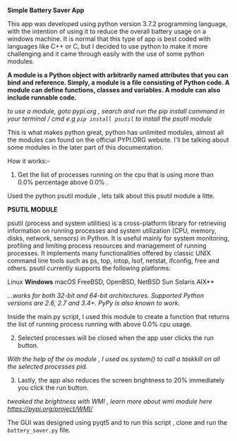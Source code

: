 **Simple Battery Saver App**

This app was developed using python version 3.7.2 programming language, with the
intention of using it to reduce the overall battery usage on a 
windows machine. It is normal that this type of app is best coded with languages like C++ or C, but I decided to use python to make it more challenging and it came through easily with the use of some python modules.

**A module is a Python object with arbitrarily named attributes that you can bind and reference. Simply, a module is a file consisting of Python code. A module can define functions, classes and variables. A module can also include runnable code.**
 
 _to use a module, goto pypi.org , search and run the pip install command in your terminal / cmd e.g `pip install psutil` to install the psutil module_
 
This is what makes python great, python has unlimited modules, almost all the modules can found on the official PYPI.ORG website. I'll be talking about some modules in the later part of this documentation. 


How it works:-

1. Get the list of processes running on the cpu that is using more than 0.0% percentage 
above 0.0% .

Used the python psutil module , lets talk about this psutil module a litte.

**PSUTIL MODULE**

   psutil (process and system utilities) is a cross-platform library for retrieving information on running processes and system utilization (CPU, memory, disks, network, sensors) in Python. It is useful mainly for system monitoring, profiling and limiting process resources and management of running processes. It implements many functionalities offered by classic UNIX command line tools such as ps, top, iotop, lsof, netstat, ifconfig, free and others. psutil currently supports the following platforms:

Linux
**Windows**
macOS
FreeBSD, OpenBSD, NetBSD
Sun Solaris
AIX**


_…works for both 32-bit and 64-bit architectures. Supported Python versions are 2.6, 2.7 and 3.4+. PyPy is also known to work._

Inside the main.py script, I used this module to create a function that returns the list of running process running with above 0.0% cpu usage. 



2. Selected processes will be closed when the app user clicks the 
run button.

_With the help of the os module , I used os.system() to call a taskkill on all the selected processes pid._

3. Lastly, the app also reduces the screen brightness to 20% 
immediately you click the run button.

_tweaked the brightness with WMI , learn more about wmi module here https://pypi.org/project/WMI/_



The GUI was designed using pyqt5 and to run this script , clone and 
run the `battery_saver.py` file.



